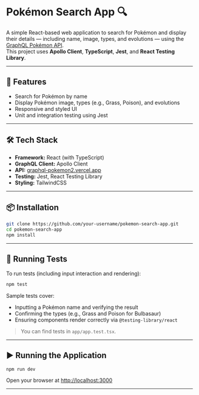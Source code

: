 # Pokémon Search App 🔍

A simple React-based web application to search for Pokémon and display their details — including name, image, types, and evolutions — using the [GraphQL Pokémon API](https://graphql-pokemon2.vercel.app/).  
This project uses **Apollo Client**, **TypeScript**, **Jest**, and **React Testing Library**.

---

## 🚀 Features

- Search for Pokémon by name
- Display Pokémon image, types (e.g., Grass, Poison), and evolutions
- Responsive and styled UI
- Unit and integration testing using Jest

---

## 🛠️ Tech Stack

- **Framework:** React (with TypeScript)
- **GraphQL Client:** Apollo Client
- **API:** [graphql-pokemon2.vercel.app](https://graphql-pokemon2.vercel.app/)
- **Testing:** Jest, React Testing Library
- **Styling:** TailwindCSS

---

## 📦 Installation

```bash
git clone https://github.com/your-username/pokemon-search-app.git
cd pokemon-search-app
npm install
```

---

## 🧪 Running Tests

To run tests (including input interaction and rendering):

```bash
npm test
```

Sample tests cover:

- Inputting a Pokémon name and verifying the result
- Confirming the types (e.g., Grass and Poison for Bulbasaur)
- Ensuring components render correctly via `@testing-library/react`

> You can find tests in `app/app.test.tsx`.

---

## ▶️ Running the Application

```bash
npm run dev
```

Open your browser at [http://localhost:3000](http://localhost:3000)

---
